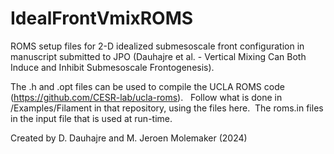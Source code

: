 # IdealFrontVmixROMS

ROMS setup files for 2-D idealized submesoscale front configuration in manuscript submitted to JPO (Dauhajre et al. - Vertical Mixing Can Both Induce and Inhibit Submesoscale Frontogenesis).

The .h and .opt files can be used to compile the UCLA ROMS code (https://github.com/CESR-lab/ucla-roms).   Follow what is done in /Examples/Filament in that repository, using the files here.  The roms.in files in the input file that is used at run-time.

Created by D. Dauhajre and M. Jeroen Molemaker (2024)
